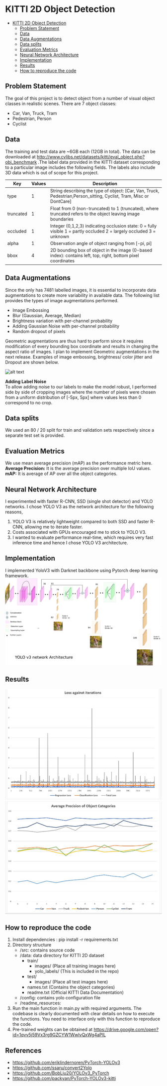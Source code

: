 # KITTI 2D Object Detection
- [KITTI 2D Object Detection](#kitti-2d-object-detection)
  * [Problem Statement](#problem-statement)
  * [Data](#data)
  * [Data Augmentations](#data-augmentations)
  * [Data splits](#data-splits)
  * [Evaluation Metrics](#evaluation-metrics)
  * [Neural Network Architecture](#neural-network-architecture)
  * [Implementation](#implementation)
  * [Results](#results)
  * [How to reproduce the code](#how-to-reproduce-the-code)
  
## Problem Statement
The goal of this project is to detect object from a number of visual object classes in realistic scenes. There are 7 object classes:
- Car, Van, Truck, Tram
- Pedestrian, Person
- Cyclist

## Data
The training and test data are ~6GB each (12GB in total). The data can be downloaded at http://www.cvlibs.net/datasets/kitti/eval_object.php?obj_benchmark .The label data provided in the KITTI dataset corresponding to a particular image includes the following fields. The labels also include 3D data which is out of scope for this project.


| Key       	| Values 	| Description                                                                                                           	|
|-----------	|--------	|-----------------------------------------------------------------------------------------------------------------------	|
| type      	| 1      	| String describing the type of object: [Car, Van, Truck, Pedestrian,Person_sitting, Cyclist, Tram, Misc or DontCare]   	|
| truncated 	| 1      	| Float from 0 (non-truncated) to 1 (truncated), where truncated refers to the object leaving image boundaries          	|
| occluded  	| 1      	| Integer (0,1,2,3) indicating occlusion state:  0 = fully visible 1 = partly occluded 2 = largely occluded 3 = unknown 	|
| alpha     	| 1      	| Observation angle of object ranging from [-pi, pi]                                                                    	|
| bbox      	| 4      	| 2D bounding box of object in the image (0-based index): contains left, top, right, bottom pixel coordinates           	|

## Data Augmentations
Since the only has 7481 labelled images, it is essential to incorporate data augmentations to create more variability in available data. The following list provides the types of image augmentations performed.
- Image Embossing
- Blur (Gaussian, Average, Median)
- Brightness variation with per-channel probability
- Adding Gaussian Noise with per-channel probability
- Random dropout of pixels

Geometric augmentations are thus hard to perform since it requires modification of every bounding box coordinate and results in changing the aspect ratio of images. I plan to implement Geometric augmentations in the next release. Examples of image embossing, brightness/ color jitter and Dropout are shown below.

![alt text](./readme_resources/augmentations_final.png)

**Adding Label Noise**  
To allow adding noise to our labels to make the model robust, I performed side by side of cropping images where the number of pixels were chosen from a uniform distribution of [-5px, 5px] where values less than 0 correspond to no crop.

## Data splits
We used an 80 / 20 split for train and validation sets respectively since a separate test set is provided.

## Evaluation Metrics
We use mean average precision (mAP) as the performance metric here.  
**Average Precision:** It is the average precision over multiple IoU values.  
**mAP:** It is average of AP over all the object categories.  

## Neural Network Architecture
I experimented with faster R-CNN, SSD (single shot detector) and YOLO networks.  I chose YOLO V3 as the network architecture for the following reasons,
1. YOLO V3 is relatively lightweight compared to both SSD and faster R-CNN, allowing me to iterate faster.
2. Costs associated with GPUs encouraged me to stick to YOLO V3.
3. I wanted to evaluate performance real-time, which requires very fast inference time and hence I chose YOLO V3 architecture.

## Implementation
I implemented YoloV3 with Darknet backbone using Pytorch deep learning framework.
![alt text](./readme_resources/yolov3.png)

## Results
![alt text](./readme_resources/exp1-loss-final.JPG)
![alt text](./readme_resources/exp3-ap.JPG)

## How to reproduce the code
1. Install dependencies : pip install -r requirements.txt
2. Directory structure
    * /src: contains source code
    * /data: data directory for KITTI 2D dataset 
      - train/
        - images/ (Place all training images here)
        - yolo_labels/ (This is included in the repo)
      - test/
        - images/ (Place all test images here)
      - names.txt (Contains the object categories)
      - readme.txt (Official KITTI Data Documentation)
    * /config: contains yolo configuration file
    * /readme_resources: 
3. Run the main function in main.py with required arguments. The codebase is clearly documented with clear details on how to execute the functions. You need to interface only with this function to reproduce the code.
4. Pre-trained weights can be obtained at https://drive.google.com/open?id=1qvv5j59Vx3rg9GZCYW1WwlvQxWg4aPlL

## References
- https://github.com/eriklindernoren/PyTorch-YOLOv3
- https://github.com/ssaru/convert2Yolo
- https://github.com/BobLiu20/YOLOv3_PyTorch
- https://github.com/packyan/PyTorch-YOLOv3-kitti
